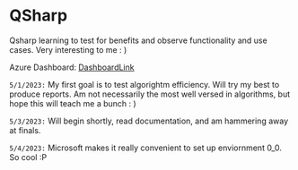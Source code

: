 # QSharp
Qsharp learning to test for benefits and observe functionality and use cases. Very interesting to me : )


Azure Dashboard: [DashboardLink](portal.azure.com)

``` 5/1/2023: ``` My first goal is to test algorightm efficiency. Will try my best to produce reports. Am not necessarily the most well versed in algorithms, but hope this will teach me a bunch : )


``` 5/3/2023: ``` Will begin shortly, read documentation, and am hammering away at finals.


``` 5/4/2023: ``` Microsoft makes it really convenient to set up enviornment 0_0. So cool :P
